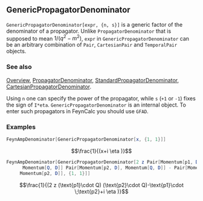 ## GenericPropagatorDenominator

`GenericPropagatorDenominator[expr, {n, s}]`  is a generic factor of the denominator of a propagator. Unlike `PropagatorDenominator` that is supposed to mean $1/(q^2-m^2)$, `expr` in `GenericPropagatorDenominator` can be an arbitrary combination of `Pair`, `CartesianPair` and `TemporalPair` objects.

### See also

[Overview](Extra/FeynCalc.md), [PropagatorDenominator](PropagatorDenominator.md), [StandardPropagatorDenominator](StandardPropagatorDenominator.md), [CartesianPropagatorDenominator](CartesianPropagatorDenominator.md).

Using `n` one can specify the power of the propagator, while `s` (`+1` or `-1`) fixes the sign of `I*eta`. `GenericPropagatorDenominator` is an internal object. To enter such propagators in FeynCalc you should use `GFAD`.

### Examples

```mathematica
FeynAmpDenominator[GenericPropagatorDenominator[x, {1, 1}]]
```

$$\frac{1}{(x+i \eta )}$$

```mathematica
FeynAmpDenominator[GenericPropagatorDenominator[2 z Pair[Momentum[p1, D], 
      Momentum[Q, D]] Pair[Momentum[p2, D], Momentum[Q, D]] - Pair[Momentum[p1, D], 
     Momentum[p2, D]], {1, 1}]]
```

$$\frac{1}{(2 z (\text{p1}\cdot Q) (\text{p2}\cdot Q)-\text{p1}\cdot \;\text{p2}+i \eta )}$$